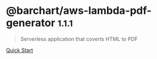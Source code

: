 # @barchart/aws-lambda-pdf-generator <small>1.1.1</small>

> Serverless application that coverts HTML to PDF

[Quick Start](/content/quick_start)